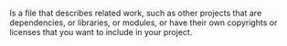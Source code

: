 Is a file that describes related work, such as other projects that are dependencies, or libraries, or modules, or have their own copyrights or licenses that you want to include in your project.